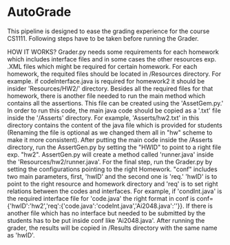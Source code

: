 # AutoGrade

This pipeline is designed to ease the grading experience for the course CS1111.
Following steps have to be taken before running the Grader. 

HOW IT WORKS?
Grader.py needs some requirements for each homework which includes interface files and in some cases the other resources exp. .XML files which might be required for certain homework. For each homework, the requited files should be located in /Resources directory. For example. if codeInterface.java is required for homework2  it should be insider 'Resources/HW2/' directory.
Besides all the required files for that homework, there is another file needed to run the main method which contains all the assertions. This file can be created using the 'AssetGem.py.' In order to run this code, the main java code should be copied as a  '.txt' file inside the '/Asserts' directory.
For example, 'Asserts/hw2.txt' in this directory contains the content of the java file which is provided for students (Renaming the file is optional as we changed them all in "hw" scheme to make it more consistent).
After putting the main code inside the /Asserts directory, run the AssertGen.py by setting the "HWID" to point to a right file exp. "hw2". AssertGen.py will create a method called 'runner.java' inside the
'Resources/hw2/runner.java'.
For the final step, run the Grader.py by setting the configurations pointing to the right Homework. "conf" includes two main parameters, first, 'hwID' and the second one is 'req.'
'hwID' is to point to the right resource and homework directory and 'req' is to set right relations between the codes and interfaces. For example, if 'condInt.java' is the required interface file for 'code.java' the right format in conf is  conf={'hwID':'hw2','req':{'code.java':'codeInt.java','Ai2048.java':''}}.
If there is another file which has no interface but needed to be submitted by the students has to be put inside conf like
'Ai2048.java'. 
After running the grader, the results will be copied in /Results directory with the same name as 'hwID'.
